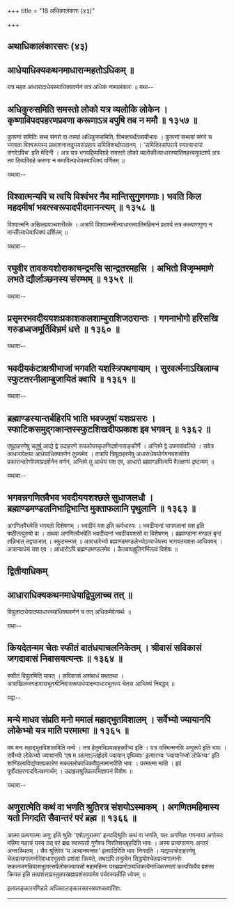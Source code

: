 +++
title = "18 अधिकालंकारः (४३)"

+++


## अथाधिकालंकारसरः (४३)

## आधेयाधिक्यकथनमाधारान्महतोऽधिकम् ॥

यत्र महत आधारादाधेयस्याधिक्यवर्णनं तत्र अधिकं नामालंकारः ॥ यथा--



## अधिकुरुसमिति समस्तो लोको यत्र व्यलोकि लोकेन । कृष्णाविपदपहरणप्रवणा करूणाऽत्र वपुषि तव न ममौ ॥ १३५७ ॥

कुरूणां समितिः सभा संगरो वा तस्यां अधिकुरुसमिति, विभक्त्यर्थेऽव्ययीभावः
। कुरूणां सभायां संगरे च भगवता विश्वरूपस्य प्रकाशनात्तदुभयसंग्रहाय
समितिशब्दोपादानम् । 'समितिस्सांपराये स्यात्सभायां संगरेऽपिच' इति मेदिनी
। अत्र यत्र भगवद्दिव्यविग्रहे समस्तो लोको
व्यलोकीत्याधारस्यातिमहत्त्वमुपदर्श्य अत्र तव दिव्यविग्रहे करुणा न
ममावित्याधेयस्याधिक्यं वर्णितम् ॥

यथावा--



## विश्वात्मन्यपि च त्वयि विश्वंभर नैव मान्तिसुगुणगणाः। भवति किल महदमीषां भवत्स्वरूपादपीदमानन्त्यम् ॥ १३५८ ॥

विश्वात्मनि अखिलप्रपञ्चशरीरके । अत्रापि विश्वात्मनीत्याधारस्यातिमहिमानं
प्रदर्श्य तत्र कल्याणगुणा न मान्तीत्याधेयाधिक्यं दर्शितम् ॥

यथावा--



## रघुवीर तावकयशोराकाचन्द्रमसि सान्द्रतरमहसि । अभितो विजृम्भमाणे लभते द्यौर्लाञ्छनस्य संरम्भम् ॥ १३५९ ॥

यथावा--



## प्रसृमरभवदीययशःप्रकाशकलशाम्बुराशिजठरान्तः । गगनाभोगो हरिसखि गरुडध्वजमूर्तिविभ्रमं धत्ते ॥ १३६० ॥

यथावा--



## भवदीयकंटाक्षश्रीभाजां भगवति यशस्त्रिपथगायाम् । सुरवर्त्मनाऽखिलाम्ब स्फुटतरनीलाम्बुजायितं क्वापि ॥ १३६१ ॥

यथावा--



## ब्रह्माण्डस्यान्तर्बहिरपि भाति भवज्जुषां यशःप्रसरः । स्फाटिकसमुद्गकान्तस्स्फुटशिखदीपप्रकाश इव भगवन् ॥ १३६२ ॥

एषूदाहरणेषु चतुर्षु आद्ये द्वे उदाहरणे रूपकोपस्कृतनिदर्शनासङ्कीर्णे ।
अन्तिमे द्वे उपमासंवलिते । सवेत्र आधारापेक्षया आधेयाधिक्यवर्णनं तुल्यमेव
। तत्रापि त्रिषूदाहरणेषु अधाराधेययोर्गगनयशसोरेव
प्रकारान्तरेणोपमाप्रदर्शनेन वर्णनं, अन्तिमे तु आधेयं यश एव, आधारो
ब्रह्माण्डमित्यपि वैलक्षण्यं द्रष्टव्यम् ॥

यथावा--



## भगवन्नगणितवैभव भवदीययशश्छले सुधाजलधौ । ब्रह्माण्डमण्डलनिभाद्विभान्ति मुक्ताफलानि पृथुलानि ॥ १३६३ ॥

अगणितवैभवेति भगवतो विशेषणम् । भवदीयं यश इति कर्मधारयः । भवदीयानां
भागवतानां यश इति षष्ठीतत्पुरुषो वा । अथवा अगणितवैभवेति भवदीयानां
भवदीययशसो वा विशेषणम् । ब्रह्माण्डानां मण्डलं बृन्दं तन्निभात्
तद्व्याजात् । स्फुटमन्यत् ॥ अत्राधारेभ्यो
ब्रह्माण्डमण्डलेभ्योऽप्याधेयस्य भागवतयशस आधिक्यम् । अत्राप्याधेयं यश एव
। आधारोऽपि ब्रह्मण्डमण्डलमेव । कैतवापह्नुतिगर्भितत्वं विशेषः ॥

## द्वितीयाधिकम्



## आधाराधिक्यकथनमाधेयाद्विपुलाच्च तत् ॥

विपुलादाधेयादप्याधारस्याधिक्यवर्णनं च तत् अधिकमेवेत्यर्थः ॥

यथा--



## कियदेतन्मम चेतः स्फीतं वातंधयाचलनिकेतम् । श्रीवासं सविकासं जगदावासं निवासयत्यन्तः ॥ १३६४ ॥

स्फीतं विपुलमिति यावत् । सविकासं असंबाधं यथातथा ।
अत्राखिलजगदावासभूतश्रीनिवासरूपाधेयादन्याधारभूतस्य चेतस आधिक्यं निबद्धम्
॥

यद्वा--



## मन्ये माधव संप्रति मनो ममालं महाद्भुतविशालम् । सर्वेभ्यो ज्यायानपि लोकेभ्यो यत्र माति परमात्मा ॥ १३६५ ॥

मम मनः महाद्भुतविशालमिति मन्ये । तत्र हेतुमभिप्रयन्नाहसर्वेभ्य इति ।
यत्र यस्मिन्मनसि अणुरूपे इति भावः । सर्वेभ्यो लोकेभ्यो ज्यायानपि 'एष म
आत्माऽन्तर्हृदये ज्यायान् पृथिव्याः’ इत्यारभ्य ‘ज्यायानेभ्यो लोकेभ्यः'
इति शाण्डिल्यविद्योक्तप्रकारेण सकललोकाधिकवैपुल्यमानपीति भावः । परमात्मा
माति । इदं पूर्वोदाहरणादविलक्षणार्थम् । उदाहृतश्रुतिप्रत्यभिज्ञापनं
विशेषः ॥

यथावा--



## अणुरात्मेति कथं वा भणति श्रुतिरत्र संशयोऽस्माकम् । अगणितमहिमास्य यतो निगदति सैवान्तरं परं ब्रह्म ॥ १३६६ ॥

आत्मा प्रत्यगात्मा अणुः इति श्रुतिः 'एषोऽणुरात्मा' इत्यादिश्रुतिः कथं
वा भणति, यतः अगणितः गणनाया अगोचरः महिमा महत्त्वं यस्य तत् परं ब्रह्म
स्वरूपतो गुणैश्च निरतिशयबृहदिति भावः । अस्य प्रत्यगात्मनः अन्तरं
अन्तःस्थितम् । सैव श्रुतिरेव ‘य अत्मानमन्तरः' इत्यादिरिति भावः निगदति ।
यद्यप्यत्रोदाहरणेषु चेतःप्रत्यगात्मनोरेवाधारभूतयोः प्रशंसा क्रियते,
तथाऽपि तनुत्वेन सिद्धयोश्चेतःप्रत्यगात्मनोः
सकलजगन्निवासभूतात्सर्वलोकज्यायसो महामहिम्नः
परब्रह्मणोऽप्यधिकत्वेनाधिकरणतां कल्पयित्वैव प्रशंसा क्रियत इति
तत्प्रशंसाप्रस्तुतपरब्रह्मप्रशंसायामेव पर्यवस्यतीति ध्येयम् ॥

इत्यलङ्कारमणिहारे अधिकालङ्कारसरस्त्रयश्चत्वारिंशः.

------------------------------------------------------------------------

